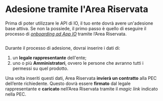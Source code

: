 # Adesione tramite l'Area Riservata

Prima di poter utilizzare le API di IO, il tuo ente dovrà avere un'adesione base attiva. Se non la possiede, il primo passo è quello di eseguire il processo di [_onboarding ad App IO_](https://selfcare.pagopa.it/onboarding/prod-io) tramite l’Area Riservata.

<figure><img src="https://lh4.googleusercontent.com/VR6-ub79B_7Nwos8XLW9QJirFnC7V5-eMRU6kmyA_wXwskfH8UEPB9c5NGAcCM3pPjjS1AKeJyBGnFF2BmKIcH9f6y0rdXnZgSnxrTyGNFGuJfqqBBT0DmguJ5C62S-PlUCUaTzTGVCmjrObHLewd4Zrl3C2fGkPr2cGjhU9dTYu3-KFkcem9nZc" alt=""><figcaption></figcaption></figure>

Durante il processo di adesione, dovrai inserire i dati di:

1. un **legale rappresentante** dell'ente;
2. uno o più **Amministratori**, ovvero le persone che avranno tutti i permessi su quel prodotto.

Una volta inseriti questi dati, Area Riservata **invierà un contratto** alla PEC dell’ente richiedente. Questo dovrà essere **firmato** dal legale rappresentante e **caricato** nell’Area Riservata tramite il _magic link_ indicato nella PEC.
